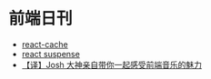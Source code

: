 # 前端日刊

* [react-cache](https://github.com/facebook/react/tree/master/packages/react-cache)
* [react suspense](https://segmentfault.com/a/1190000022185283)
* [【译】Josh 大神亲自带你一起感受前端音乐的魅力](https://juejin.cn/post/6964573125358911525)
